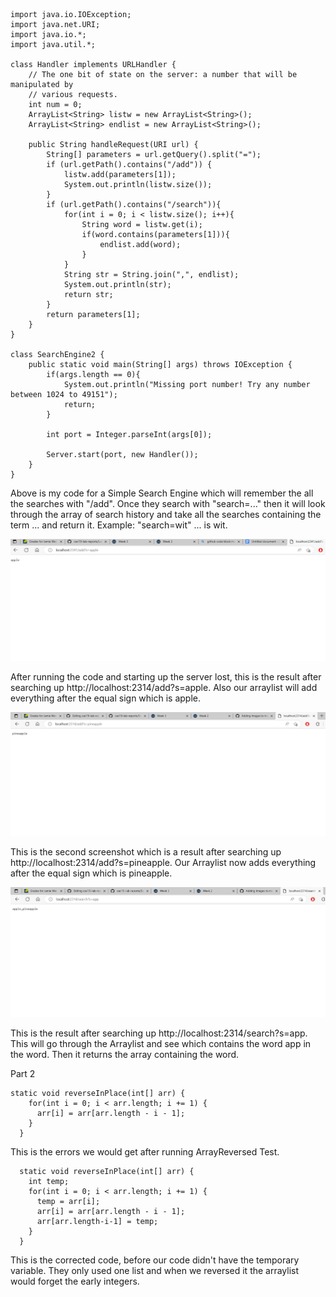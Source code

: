 ```
import java.io.IOException;
import java.net.URI;
import java.io.*;
import java.util.*;

class Handler implements URLHandler {
    // The one bit of state on the server: a number that will be manipulated by
    // various requests.
    int num = 0;
    ArrayList<String> listw = new ArrayList<String>();
    ArrayList<String> endlist = new ArrayList<String>();

    public String handleRequest(URI url) {
        String[] parameters = url.getQuery().split("=");
        if (url.getPath().contains("/add")) {
            listw.add(parameters[1]);
            System.out.println(listw.size());
        } 
        if (url.getPath().contains("/search")){
            for(int i = 0; i < listw.size(); i++){
                String word = listw.get(i);
                if(word.contains(parameters[1])){
                    endlist.add(word);
                }
            }
            String str = String.join(",", endlist);
		    System.out.println(str);
            return str;
        }
        return parameters[1];
    }
}

class SearchEngine2 {
    public static void main(String[] args) throws IOException {
        if(args.length == 0){
            System.out.println("Missing port number! Try any number between 1024 to 49151");
            return;
        }

        int port = Integer.parseInt(args[0]);

        Server.start(port, new Handler());
    }
}
```

Above is my code for a Simple Search Engine which will remember the all the searches with "/add". Once they search with "search=..." then it will look through the array of search history and take all the searches containing the term ... and return it. 
Example: "search=wit" ... is wit. 



![image](https://github.com/JamieWei21/cse15l-lab-reports/blob/main/Example3-Lab2.PNG)

After running the code and starting up the server lost, this is the result after searching up http://localhost:2314/add?s=apple. Also our arraylist will add everything after the equal sign which is apple.



![image](https://github.com/JamieWei21/cse15l-lab-reports/blob/main/Example1-%20Lab2.PNG)

This is the second screenshot which is a result after searching up http://localhost:2314/add?s=pineapple. Our Arraylist now adds everything after the equal sign which is pineapple.





![image](https://github.com/JamieWei21/cse15l-lab-reports/blob/main/Example4-Lab2.PNG)

This is the result after searching up http://localhost:2314/search?s=app. This will go through the Arraylist and see which contains the word app in the word. Then it returns the array containing the word.


Part 2

```
static void reverseInPlace(int[] arr) {
    for(int i = 0; i < arr.length; i += 1) {
      arr[i] = arr[arr.length - i - 1];
    }
  }
```
This is the errors we would get after running ArrayReversed Test. 

```
  static void reverseInPlace(int[] arr) {
    int temp;
    for(int i = 0; i < arr.length; i += 1) {
      temp = arr[i];
      arr[i] = arr[arr.length - i - 1];
      arr[arr.length-i-1] = temp;
    }
  }
```

This is the corrected code, before our code didn't have the temporary variable. They only used one list and when we reversed it the arraylist would forget the early integers. 
